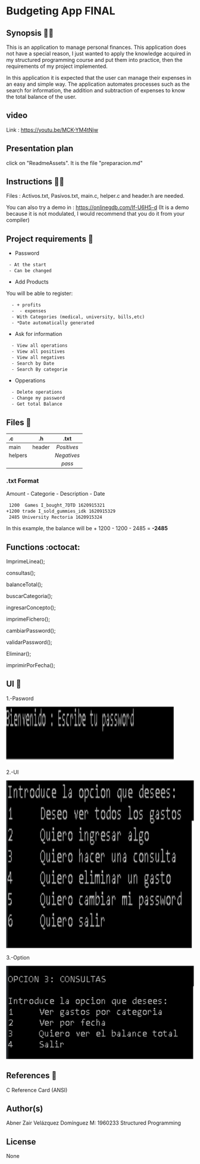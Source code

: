 # Budgeting App FINAL


## Synopsis :astronaut:

This is an application to manage personal finances. This application does not have a special reason, I just wanted to apply the knowledge acquired in my structured programming course and put them into practice, then the requirements of my project implemented.

In this application it is expected that the user can manage their expenses in an easy and simple way. The application automates processes such as the search for information, the addition and subtraction of expenses to know the total balance of the user.


## video 

Link : https://youtu.be/MCK-YM4tNjw

## Presentation plan

click on "ReadmeAssets". It is the file "preparacion.md"

## Instructions :technologist:

Files : Activos.txt, Pasivos.txt, main.c, helper.c and header.h are needed.


You can also try a demo in : https://onlinegdb.com/If-U6H5-d (It is a demo because it is not modulated, I would recommend that you do it from your compiler)
  
## Project requirements :dart:


- Password
 ```plain
  - At the start 
  - Can be changed
```
- Add Products

You will be able to register:

```plain
  - + profits
  -  - expenses
  - With Categories (medical, university, bills,etc) 
  - *Date automatically generated
 ```
 
- Ask for information 
```plain
  - View all operations
  - View all positives
  - View all negatives
  - Search by Date
  - Search By categorie
 ```
- Opperations
```plain
  - Delete operations
  - Change my password
  - Get total Balance
```

## Files :page_facing_up:

| **.c** |  **.h** | **.txt** |
|:-----|:--------:|:--------:|
| main  | header | _Positives_|
| helpers |    |   _Negatives_  |
|  |    |   _pass_  |


### .txt Format 

Amount - Categorie - Description  - Date
     
     1200  Games I_bought_7DTD 1620915321                              +1200 trade I_sold_gummies_idk 1620915329
     2485 University Rectoria 1620915324
      
 In this example, the balance will be + 1200 - 1200 - 2485 = **-2485**
     		
## Functions :octocat:

ImprimeLinea(); 

consultas();

balanceTotal();

buscarCategoria();

ingresarConcepto();

imprimeFichero();

cambiarPassword();

validarPassword();

Eliminar();

imprimirPorFecha();



## UI :iphone:

1.-Pasword 

<img src="https://github.com/AbnerIO/C/blob/main/PIA/ReadmeAssets/password.png" width="450px" height="150px"></a>

2.-UI 

<img src="https://github.com/AbnerIO/C/blob/main/PIA/ReadmeAssets/UI.png" width="550px" height="450px"></a>

3.-Option 

<img src="https://github.com/AbnerIO/C/blob/main/PIA/ReadmeAssets/consultas.png" width="550px" height="250px"></a>


## References :page_with_curl:

C Reference Card (ANSI)


## Author(s)

Abner Zair Velázquez Domínguez  M: 1960233 Structured Programming

## License

None

